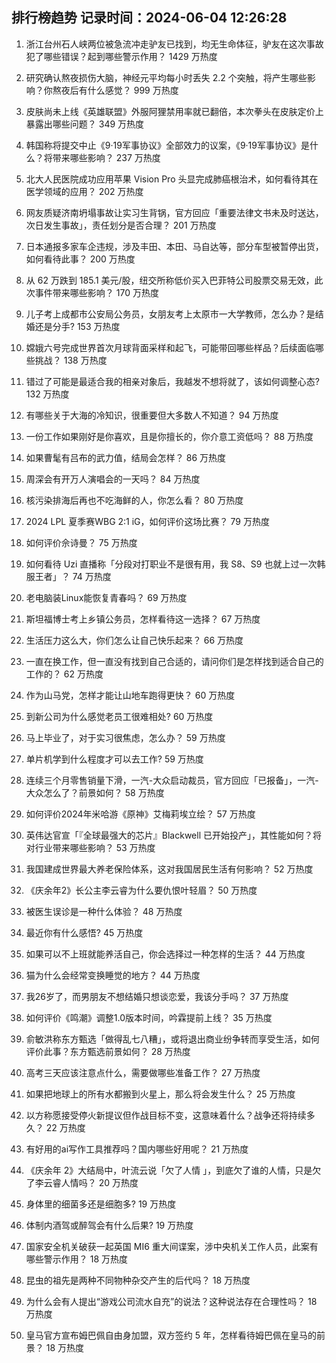
## 排行榜趋势 记录时间：2024-06-04 12:26:28
  
  1. 浙江台州石人峡两位被急流冲走驴友已找到，均无生命体征，驴友在这次事故犯了哪些错误？起到哪些警示作用？ 1429 万热度
    
  2. 研究确认熬夜损伤大脑，神经元平均每小时丢失 2.2 个突触，将产生哪些影响？你熬夜后有什么感觉？ 999 万热度
    
  3. 皮肤尚未上线《英雄联盟》外服阿狸禁用率就已翻倍，本次拳头在皮肤定价上暴露出哪些问题？ 349 万热度
    
  4. 韩国称将提交中止《9·19军事协议》全部效力的议案，《9·19军事协议》是什么？将带来哪些影响？ 237 万热度
    
  5. 北大人民医院成功应用苹果 Vision Pro 头显完成肺癌根治术，如何看待其在医学领域的应用？ 202 万热度
    
  6. 网友质疑济南坍塌事故让实习生背锅，官方回应「重要法律文书未及时送达，次日发生事故」，责任划分是否合理？ 201 万热度
    
  7. 日本通报多家车企违规，涉及丰田、本田、马自达等，部分车型被暂停出货，如何看待此事？ 200 万热度
    
  8. 从 62 万跌到 185.1 美元/股，纽交所称低价买入巴菲特公司股票交易无效，此次事件带来哪些影响？ 170 万热度
    
  9. 儿子考上成都市公安局公务员，女朋友考上太原市一大学教师，怎么办？是结婚还是分手? 153 万热度
    
  10. 嫦娥六号完成世界首次月球背面采样和起飞，可能带回哪些样品？后续面临哪些挑战？ 138 万热度
    
  11. 错过了可能是最适合我的相亲对象后，我越发不想将就了，该如何调整心态? 132 万热度
    
  12. 有哪些关于大海的冷知识，很重要但大多数人不知道？ 94 万热度
    
  13. 一份工作如果刚好是你喜欢，且是你擅长的，你介意工资低吗？ 88 万热度
    
  14. 如果曹髦有吕布的武力值，结局会怎样？ 86 万热度
    
  15. 周深会有开万人演唱会的一天吗？ 84 万热度
    
  16. 核污染排海后再也不吃海鲜的人，你怎么看？ 80 万热度
    
  17. 2024 LPL 夏季赛WBG 2:1 iG，如何评价这场比赛？ 79 万热度
    
  18. 如何评价佘诗曼？ 75 万热度
    
  19. 如何看待 Uzi 直播称「分段对打职业不是很有用，我 S8、S9 也就上过一次韩服王者」？ 74 万热度
    
  20. 老电脑装Linux能恢复青春吗？ 69 万热度
    
  21. 斯坦福博士考上乡镇公务员，怎样看待这一选择？ 67 万热度
    
  22. 生活压力这么大，你们怎么让自己快乐起来？ 66 万热度
    
  23. 一直在换工作，但一直没有找到自己合适的，请问你们是怎样找到适合自己的工作的？ 62 万热度
    
  24. 作为山马党，怎样才能让山地车跑得更快？ 60 万热度
    
  25. 到新公司为什么感觉老员工很难相处? 60 万热度
    
  26. 马上毕业了，对于实习很焦虑，怎么办？ 59 万热度
    
  27. 单片机学到什么程度才可以去工作? 59 万热度
    
  28. 连续三个月零售销量下滑，一汽-大众启动裁员，官方回应「已报备」，一汽-大众怎么了？前景如何？ 58 万热度
    
  29. 如何评价2024年米哈游《原神》艾梅莉埃立绘？ 57 万热度
    
  30. 英伟达官宣「『全球最强大的芯片』Blackwell 已开始投产」，其性能如何？将对行业带来哪些影响？ 53 万热度
    
  31. 我国建成世界最大养老保险体系，这对我国居民生活有何影响？ 52 万热度
    
  32. 《庆余年2》长公主李云睿为什么要仇恨叶轻眉？ 50 万热度
    
  33. 被医生误诊是一种什么体验？ 48 万热度
    
  34. 最近你有什么感悟? 45 万热度
    
  35. 如果可以不上班就能养活自己，你会选择过一种怎样的生活？ 44 万热度
    
  36. 猫为什么会经常变换睡觉的地方？ 44 万热度
    
  37. 我26岁了，而男朋友不想结婚只想谈恋爱，我该分手吗？ 37 万热度
    
  38. 如何评价《鸣潮》调整1.0版本时间，吟霖提前上线？ 35 万热度
    
  39. 俞敏洪称东方甄选「做得乱七八糟」，或将退出商业纷争转而享受生活，如何评价此事？东方甄选前景如何？ 28 万热度
    
  40. 高考三天应该注意点什么，需要做哪些准备工作？ 27 万热度
    
  41. 如果把地球上的所有水都搬到火星上，那么将会发生什么？ 25 万热度
    
  42. 以方称愿接受停火新提议但作战目标不变，这意味着什么？战争还将持续多久？ 22 万热度
    
  43. 有好用的ai写作工具推荐吗？国内哪些好用呢？ 21 万热度
    
  44. 《庆余年 2》大结局中，叶流云说「欠了人情 」，到底欠了谁的人情，只是欠了李云睿人情吗？ 20 万热度
    
  45. 身体里的细菌多还是细胞多? 19 万热度
    
  46. 体制内酒驾或醉驾会有什么后果? 19 万热度
    
  47. 国家安全机关破获一起英国 MI6 重大间谍案，涉中央机关工作人员，此案有哪些警示作用？ 18 万热度
    
  48. 昆虫的祖先是两种不同物种杂交产生的后代吗？ 18 万热度
    
  49. 为什么会有人提出“游戏公司流水自充”的说法？这种说法存在合理性吗？ 18 万热度
    
  50. 皇马官方宣布姆巴佩自由身加盟，双方签约 5 年，怎样看待姆巴佩在皇马的前景？ 18 万热度
    